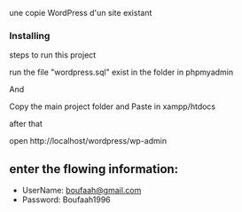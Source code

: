 une copie WordPress d'un site existant


### Installing

steps to run this project


run the file "wordpress.sql" exist in the folder in phpmyadmin 


And

Copy the main project folder and Paste in xampp/htdocs

after that 

open http://localhost/wordpress/wp-admin


## enter the flowing information:

* UserName: boufaah@gmail.com
* Password: Boufaah1996